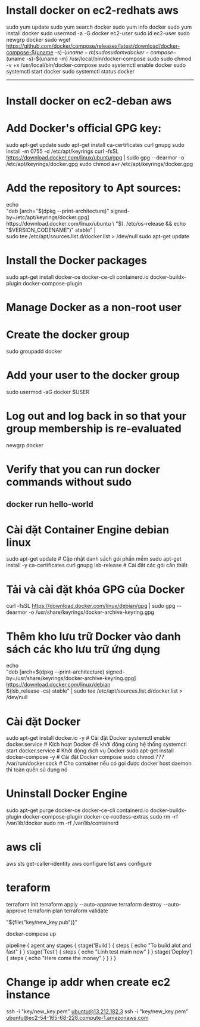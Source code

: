 # Install docker on ec2-redhats aws
sudo yum update
sudo yum search docker
sudo yum info docker
sudo yum install docker
sudo usermod -a -G docker ec2-user
sudo id ec2-user
sudo newgrp docker
sudo wget https://github.com/docker/compose/releases/latest/download/docker-compose-$(uname -s)-$(uname -m) 
sudo sudo mv docker-compose-$(uname -s)-$(uname -m) /usr/local/bin/docker-compose
sudo sudo chmod -v +x /usr/local/bin/docker-compose
sudo systemctl enable docker 
sudo systemctl start docker 
sudo systemctl status docker 

------------------------------------------------------------------------------------------------------------------------------------------
# Install docker on ec2-deban aws
# Add Docker's official GPG key:
sudo apt-get update
sudo apt-get install ca-certificates curl gnupg
sudo install -m 0755 -d /etc/apt/keyrings
curl -fsSL https://download.docker.com/linux/ubuntu/gpg | sudo gpg --dearmor -o /etc/apt/keyrings/docker.gpg
sudo chmod a+r /etc/apt/keyrings/docker.gpg

# Add the repository to Apt sources:
echo \
  "deb [arch="$(dpkg --print-architecture)" signed-by=/etc/apt/keyrings/docker.gpg] https://download.docker.com/linux/ubuntu \
  "$(. /etc/os-release && echo "$VERSION_CODENAME")" stable" | \
  sudo tee /etc/apt/sources.list.d/docker.list > /dev/null
sudo apt-get update
# Install the Docker packages
sudo apt-get install docker-ce docker-ce-cli containerd.io docker-buildx-plugin docker-compose-plugin

# Manage Docker as a non-root user
# Create the docker group
sudo groupadd docker
# Add your user to the docker group
sudo usermod -aG docker $USER
# Log out and log back in so that your group membership is re-evaluated
newgrp docker
# Verify that you can run docker commands without sudo
docker run hello-world
------------------------------------------------------------------------------------------------------------------------------------------

# Cài đặt Container Engine debian linux
sudo apt-get update  # Cập nhật danh sách gói phần mềm
sudo apt-get install -y ca-certificates curl gnupg lsb-release  # Cài đặt các gói cần thiết

# Tải và cài đặt khóa GPG của Docker
curl -fsSL https://download.docker.com/linux/debian/gpg | sudo gpg --dearmor -o /usr/share/keyrings/docker-archive-keyring.gpg

# Thêm kho lưu trữ Docker vào danh sách các kho lưu trữ ứng dụng
echo \
  "deb [arch=$(dpkg --print-architecture) signed-by=/usr/share/keyrings/docker-archive-keyring.gpg] https://download.docker.com/linux/debian \
  $(lsb_release -cs) stable" | sudo tee /etc/apt/sources.list.d/docker.list > /dev/null

# Cài đặt Docker
sudo apt-get install docker.io -y  # Cài đặt Docker
systemctl enable docker.service  # Kích hoạt Docker để khởi động cùng hệ thống
systemctl start docker.service  # Khởi động dịch vụ Docker
sudo apt-get install docker-compose -y # Cài đặt Docker compose
sudo chmod 777 /var/run/docker.sock # Cho container nếu có gọi được docker host daemon thì toàn quền sủ dụng nó

# Uninstall Docker Engine
sudo apt-get purge docker-ce docker-ce-cli containerd.io docker-buildx-plugin docker-compose-plugin docker-ce-rootless-extras
sudo rm -rf /var/lib/docker
sudo rm -rf /var/lib/containerd

# aws cli
aws sts get-caller-identity
aws configure list
aws configure 

# teraform
terraform init
terraform apply --auto-approve
terraform destroy --auto-approve
terraform plan
terraform validate

"${file("key/new_key.pub")}" 

docker-compose up

pipeline {
    agent any
    stages {
        stage('Build') {
            steps {
                echo "To build alot and fast"
            }
        }
        stage('Test') {
            steps {
                echo "Linh test main now"
            }
        }
        stage('Deploy') {
            steps {
                echo "Here come the money"
            }
        }
    }
}

# Change ip addr when create ec2 instance
ssh -i "key/new_key.pem" ubuntu@13.212.182.3
ssh -i "key/new_key.pem" ubuntu@ec2-54-165-68-228.compute-1.amazonaws.com